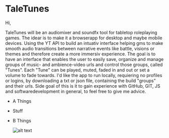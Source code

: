 # TaleTunes

Hi,

TaleTunes will be an audiomixer and soundfx tool for tabletop roleplaying games. The idear is to make it a browserapp for desktop and maybe mobile devices. Using the YT API [](https://developers.google.com/youtube/iframe_api_reference) to build an intuativ interface helping gms to make smooth audio transitions between narrative events like battle, visions or themes and therefore create a more immersiv experience. The goal is to have an interface that enables the user to easily save, organize and manage groups of music- and ambience-video urls and control those groups, called "Tunes". Each "Tune" can be played, muted, faded in and out or set a volume to fade towards. I'd like the app to run locally, requiering no profiles or logins, by downloading a txt or json file, containing the build "groups" and their urls. Side goal of this is it to gain experience with GitHub, GIT, JS and softwaredevelopment in general, to feel free to give me advice.

- A Things
- Stuff
- B Things

 	![alt text](image.jpg)
